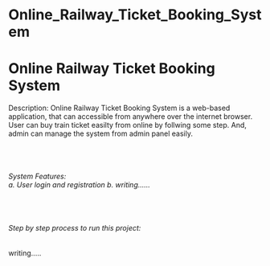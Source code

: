 # Online_Railway_Ticket_Booking_System
<h1>Online Railway Ticket Booking System</h1>
<p>Description: Online Railway Ticket Booking System is a web-based application, that can accessible from anywhere over the internet browser. User can buy train ticket easilty from online by follwing some step. And, admin can manage the system from admin panel easily.</p>
<br><br>
<h6>System Features:<br>
  a. User login and registration
  b. writing......
 </h6>
 <br>
 <h6>Step by step process to run this project:</h6>
 <p>writing.....</p>
  
  
